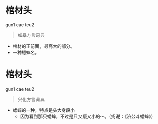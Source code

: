 # 棺材头
gun1 cae teu2
> 如皋方言词典
- 棺材的正前面，最高大的部分。
- 一种蟋蟀名。

# 棺材头
gun1 cae teu2
> 兴化方言词典
- 蟋蟀的一种，特点是头大身段小
  - 因为看到那只蟋蟀，不过是只又瘦又小的～。（扬说：《济公斗蟋蟀》）
